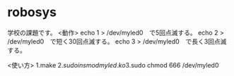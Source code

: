 # robosys
学校の課題です。
<動作>
echo 1 > /dev/myled0　で5回点滅する。
echo 2 > /dev/myled0　で短く30回点滅する。
echo 3 > /dev/myled0　で長く3回点滅する。

<使い方>
1.make
2.$sudo insmod myled.ko
3.$sudo chmod 666 /dev/myled0
